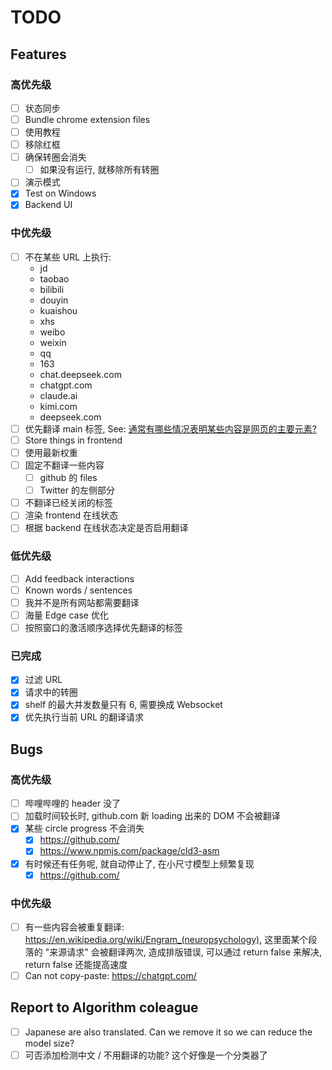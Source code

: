 # TODO

## Features

### 高优先级

- [ ] 状态同步
- [ ] Bundle chrome extension files
- [ ] 使用教程
- [ ] 移除红框
- [ ] 确保转圈会消失
  - [ ] 如果没有运行, 就移除所有转圈
- [ ] 演示模式
- [x] Test on Windows
- [x] Backend UI

### 中优先级

- [ ] 不在某些 URL 上执行:
  - jd
  - taobao
  - bilibili
  - douyin
  - kuaishou
  - xhs
  - weibo
  - weixin
  - qq
  - 163
  - chat.deepseek.com
  - chatgpt.com
  - claude.ai
  - kimi.com
  - deepseek.com
- [ ] 优先翻译 main 标签, See: [通常有哪些情况表明某些内容是网页的主要元素?](https://chatgpt.com/share/68740231-3100-8004-973e-b850038a27b7)
- [ ] Store things in frontend
- [ ] 使用最新权重
- [ ] 固定不翻译一些内容
  - [ ] github 的 files
  - [ ] Twitter 的左侧部分
- [ ] 不翻译已经关闭的标签
- [ ] 渲染 frontend 在线状态
- [ ] 根据 backend 在线状态决定是否启用翻译

### 低优先级

- [ ] Add feedback interactions
- [ ] Known words / sentences
- [ ] 我并不是所有网站都需要翻译
- [ ] 海量 Edge case 优化
- [ ] 按照窗口的激活顺序选择优先翻译的标签

### 已完成

- [x] 过滤 URL
- [x] 请求中的转圈
- [x] shelf 的最大并发数量只有 6, 需要换成 Websocket
- [x] 优先执行当前 URL 的翻译请求

## Bugs

### 高优先级

- [ ] 哔哩哔哩的 header 没了
- [ ] 加载时间较长时, github.com 新 loading 出来的 DOM 不会被翻译
- [x] 某些 circle progress 不会消失
  - [x] https://github.com/
  - [x] https://www.npmjs.com/package/cld3-asm
- [x] 有时候还有任务呢, 就自动停止了, 在小尺寸模型上频繁复现
  - [x] https://github.com/

### 中优先级

- [ ] 有一些内容会被重复翻译: https://en.wikipedia.org/wiki/Engram_(neuropsychology), 这里面某个段落的 "来源请求" 会被翻译两次, 造成排版错误, 可以通过 return false 来解决, return false 还能提高速度
- [ ] Can not copy-paste: https://chatgpt.com/

## Report to Algorithm coleague

- [ ] Japanese are also translated. Can we remove it so we can reduce the model size?
- [ ] 可否添加检测中文 / 不用翻译的功能? 这个好像是一个分类器了
